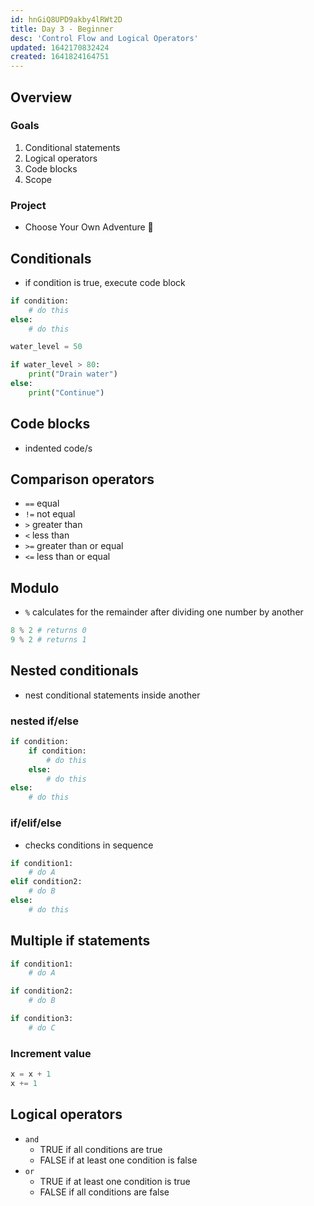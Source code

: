 ```yaml
---
id: hnGiQ8UPD9akby4lRWt2D
title: Day 3 - Beginner
desc: 'Control Flow and Logical Operators'
updated: 1642170832424
created: 1641824164751
---
```


## Overview

### Goals

1. Conditional statements
2. Logical operators
3. Code blocks
4. Scope

### Project

- Choose Your Own Adventure 👑

## Conditionals

- if condition is true, execute code block

```py
if condition:
    # do this
else:
    # do this
```

```py
water_level = 50

if water_level > 80:
    print("Drain water")
else:
    print("Continue")
```

## Code blocks

- indented code/s

## Comparison operators

- `==` equal
- `!=` not equal
- `>` greater than
- `<` less than
- `>=` greater than or equal
- `<=` less than or equal

## Modulo

- `%` calculates for the remainder after dividing one number by another

```py
8 % 2 # returns 0
9 % 2 # returns 1
```

## Nested conditionals

- nest conditional statements inside another

### nested if/else

```py
if condition:
    if condition:
        # do this
    else:
        # do this
else:
    # do this
```

### if/elif/else

- checks conditions in sequence

```py
if condition1:
    # do A
elif condition2:
    # do B
else:
    # do this
```

## Multiple if statements

```py
if condition1:
    # do A

if condition2:
    # do B

if condition3:
    # do C
```

### Increment value

```py
x = x + 1
x += 1
```

## Logical operators

- `and`
  - TRUE if all conditions are true
  - FALSE if at least one condition is false
- `or`
  - TRUE if at least one condition is true
  - FALSE if all conditions are false
